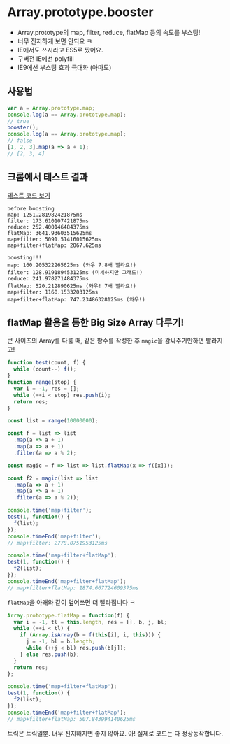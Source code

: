 # Array.prototype.booster

- Array.prototype의 map, filter, reduce, flatMap 등의 속도를 부스팅!
- 너무 진지하게 보면 안되요 ㅋ
- IE에서도 쓰시라고 ES5로 짰어요.
- 구버전 IE에선 polyfill
- IE9에선 부스팅 효과 극대화 (아마도)

## 사용법

```javascript
var a = Array.prototype.map;
console.log(a == Array.prototype.map);
// true
booster();
console.log(a == Array.prototype.map);
// false
[1, 2, 3].map(a => a + 1);
// [2, 3, 4]
```

## 크롬에서 테스트 결과

[테스트 코드 보기](https://github.com/indongyoo/Array.prototype.booster/blob/master/test.html)

```
before boosting
map: 1251.281982421875ms
filter: 173.610107421875ms
reduce: 252.400146484375ms
flatMap: 3641.93603515625ms
map+filter: 5091.51416015625ms
map+filter+flatMap: 2067.625ms

boosting!!!
map: 160.205322265625ms (와우 7.8배 빨라요!)
filter: 128.919189453125ms (미세하지만 그래도!)
reduce: 241.978271484375ms
flatMap: 520.212890625ms (와우! 7배 빨라요!)
map+filter: 1160.1533203125ms
map+filter+flatMap: 747.23486328125ms (와우!)
```

## flatMap 활용을 통한 Big Size Array 다루기!

큰 사이즈의 Array를 다룰 때, 같은 함수를 작성한 후 `magic`을 감싸주기만하면 빨라지고!

```javascript
function test(count, f) {
  while (count--) f();
}
function range(stop) {
  var i = -1, res = [];
  while (++i < stop) res.push(i);
  return res;
}

const list = range(10000000);

const f = list => list
  .map(a => a + 1)
  .map(a => a + 1)
  .filter(a => a % 2);

const magic = f => list => list.flatMap(x => f([x]));

const f2 = magic(list => list
  .map(a => a + 1)
  .map(a => a + 1)
  .filter(a => a % 2));

console.time('map+filter');
test(1, function() {
  f(list);
});
console.timeEnd('map+filter');
// map+filter: 2778.0751953125ms

console.time('map+filter+flatMap');
test(1, function() {
  f2(list);
});
console.timeEnd('map+filter+flatMap');
// map+filter+flatMap: 1874.667724609375ms
```

`flatMap`을 아래와 같이 덮어쓰면 더 빨라집니다 ㅋ

```javascript
Array.prototype.flatMap = function(f) {
  var i = -1, tl = this.length, res = [], b, j, bl;
  while (++i < tl) {
    if (Array.isArray(b = f(this[i], i, this))) {
      j = -1, bl = b.length;
      while (++j < bl) res.push(b[j]);
    } else res.push(b);
  }
  return res;
};

console.time('map+filter+flatMap');
test(1, function() {
  f2(list);
});
console.timeEnd('map+filter+flatMap');
// map+filter+flatMap: 507.843994140625ms
```

트릭은 트릭일뿐. 너무 진지해지면 좋지 않아요.
아! 실제로 코드는 다 정상동작합니다.